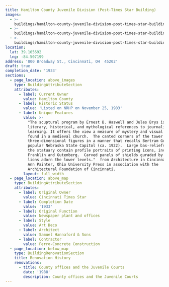 ```yaml
---
title: Hamilton County Juvenile Division (Post-Times Star Building)
images:
  - >-
    buildings/hamilton-county-juvenile-division-post-times-star-building/hamilton-county-juvenile-division-post-times-star-building-0_a6xeuu
  - >-
    buildings/hamilton-county-juvenile-division-post-times-star-building/hamilton-county-juvenile-division-post-times-star-building-1_ydbar8
  - >-
    buildings/hamilton-county-juvenile-division-post-times-star-building/hamilton-county-juvenile-division-post-times-star-building-2_yakrok
location:
  lat: 39.105692
  lng: -84.507199
address: '800 Broadway St., Cincinnati, OH  45202'
draft: true
completion_date: '1933'
sections:
  - page_location: above_images
    type: BuildingAttributeSection
    attributes:
      - label: Current Owner
        value: Hamilton County
      - label: Historic Status
        value: 'Listed on NRHP on November 25, 1983'
      - label: Unique Features
        value: >-
          "The scuptural program by Ernest B. Haswell and Jules Brys is rich in
          literary, historical, and mythological references to journalism and
          learning. It offers the view a measure of mystery and visual delight
          found in a medieval church.  The canted corners of the tower project
          three-dimensional figures in a manner that recalls Bertram Goodhue's
          popular Nebraska State Capitol (ca. 1922).  Large bas-reliefs below
          the statuary contain profile portraits of printing icons, including
          Franklin and Gutenberg.  Carved panels of shields guraded by winged
          lions adorn the lower levels."  from Architecture in Cincinnati, Sue
          Ann Painter, Ohio University Press in association with the
          Architectural Foundation of Cincinnati.
        layout: full_width
  - page_location: above_map
    type: BuildingAttributeSection
    attributes:
      - label: Original Owner
        value: Cincinnati Times Star
      - label: Completion Date
        value: '1933'
      - label: Original Function
        value: Newspaper plant and offices
      - label: Style
        value: Art Deco
      - label: Architect
        value: Samuel Hannaford & Sons
      - label: Contractor
        value: Ferro-Concrete Construction
  - page_location: below_map
    type: BuildingRenovationSection
    title: Renovation History
    renovations:
      - title: County offices and the Juvenile Courts
        date: '1988'
        description: County offices and the Juvenile Courts
---
```


